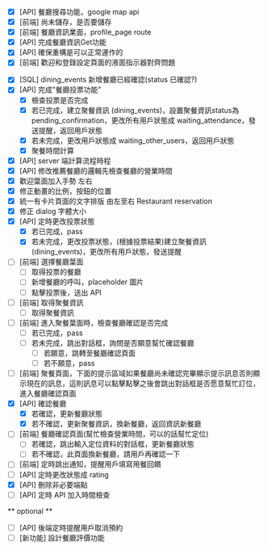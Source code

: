 * [x] [API] 餐廳搜尋功能，google map api
* [x] [前端] 尚未儲存，是否要儲存
* [x] [前端] 餐廳資訊業面，profile_page route
* [x] [API] 完成餐廳資訊Get功能
* [x] [API] 確保重構是可以正常運作的
* [x] [前端] 歡迎和登錄設定頁面的液面指示器對齊問題

- [x] [SQL] dining_events 新增餐廳已經確認(status 已確認?)
- [x] [API] 完成"餐廳投票功能"
    - [x] 檢查投票是否完成
    - [x] 若已完成，建立聚餐資訊 (dining_events)，設置聚餐資訊status為pending_confirmation，更改所有用戶狀態成 waiting_attendance，發送提醒，返回用戶狀態
    - [x] 若未完成，更改用戶狀態成 waiting_other_users，返回用戶狀態
    - [x] 聚餐時間計算
- [x] [API] server 端計算流程時程
- [x] [API] 修改推薦餐廳的邏輯先檢查餐廳的營業時間
- [x] 歡迎葉面加入手勢 左右
- [x] 修正動畫的比例，按鈕的位置
- [x] 統一有卡片頁面的文字排版 由左至右 Restaurant reservation
- [x] 修正 dialog 字體大小
- [x] [API] 定時更改投票狀態
    - [x] 若已完成，pass
    - [x] 若未完成，更改投票狀態，(根據投票結果)建立聚餐資訊 (dining_events)，更改所有用戶狀態，發送提醒
- [ ] [前端] 選擇餐廳葉面
  - [ ] 取得投票的餐廳
  - [ ] 新增餐廳的呼叫，placeholder 圖片
  - [ ] 點擊投票後，送出 API 
- [ ] [前端] 取得聚餐資訊
    - [ ] 取得聚餐資訊
- [ ] [前端] 進入聚餐葉面時，檢查餐廳確認是否完成
    - [ ] 若已完成，pass
    - [ ] 若未完成，跳出對話框，詢問是否願意幫忙確認餐廳
        - [ ] 若願意，跳轉至餐廳確認頁面
        - [ ] 若不願意，pass
- [ ] [前端] 聚餐頁面，下面的提示區域如果餐廳尚未確認完畢顯示提示訊息否則顯示現在的訊息，這則訊息可以點擊點擊之後會跳出對話框是否愿意幫忙訂位，進入餐廳確認頁面
- [x] [API] 確認餐廳
    - [x] 若確認，更新餐廳狀態
    - [x] 若不確認，更新聚餐資訊，換新餐廳，返回資訊新餐廳
- [ ] [前端] 餐廳確認頁面(幫忙檢查營業時間，可以的話幫忙定位)
    - [ ] 若確認，跳出輸入定位資料的對話框，更新餐廳狀態
    - [ ] 若不確認，此頁面換新餐廳，請用戶再確認一下
- [ ] [前端] 定時跳出通知，提醒用戶填寫用餐回饋
- [ ] [API] 定時更改狀態成 rating
- [x] [API] 刪除非必要端點
- [ ] [API] 定時 API 加入時間檢查

** optional **
- [ ] [API] 後端定時提醒用戶取消預約
- [ ] [新功能] 設計餐廳評價功能
